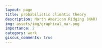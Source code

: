 ```yaml
---
layout: page
title: probabilistic climatic theory
description: North American Ridging (NAR)
img: assets/img/graphical_nar.png
importance: 2
category: work
giscus_comments: true
---
```


